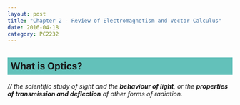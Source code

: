 ```yaml
---
layout: post
title: "Chapter 2 - Review of Electromagnetism and Vector Calculus"
date: 2016-04-18
category: PC2232
---
```


<h2><div style="padding:7px;background-color:#63C1BA;line-height:1.2;">
What is Optics?
</div></h2>

<i>// the scientific study of sight and the <b>behaviour of light</b>, or the <b>properties of transmission and deflection</b> of other forms of radiation.</i>


